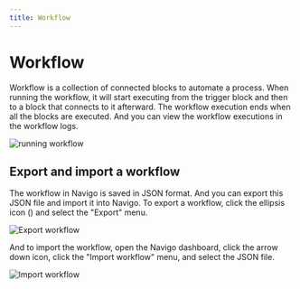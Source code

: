 ```yaml
---
title: Workflow
---
```


# Workflow
Workflow is a collection of connected blocks to automate a process.
When running the workflow, it will start executing from the trigger block and then to a block that connects to it afterward. The workflow execution ends when all the blocks are executed. And you can view the workflow executions in the workflow logs.

![running workflow](https://s3.ap-southeast-1.amazonaws.com/automa-pub/i/2024/12/03/zf8ib-vt.gif)

## Export and import a workflow
The workflow in Navigo is saved in JSON format. And you can export this JSON file and import it into Navigo. To export a workflow, click the ellipsis icon (<v-remixicon name="riMore2Line" size="18" />) and select the "Export" menu. 

![Export workflow](https://s3.ap-southeast-1.amazonaws.com/automa-pub/i/2024/12/02/118p6d-3k.png)

And to import the workflow, open the Navigo dashboard, click the arrow down icon, click the "Import workflow" menu, and select the JSON file.

![Import workflow](https://s3.ap-southeast-1.amazonaws.com/automa-pub/i/2024/12/02/118qey-nh.png)